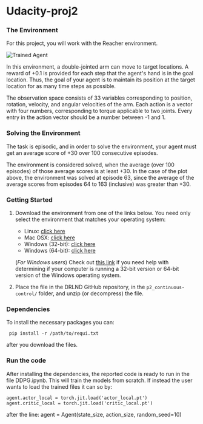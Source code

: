 # Udacity-proj2

[//]: # (Image References)

[image1]: https://video.udacity-data.com/topher/2018/June/5b1ea778_reacher/reacher.gif "Unity ML-Agents Reacher Environment"

### The Environment
For this project, you will work with the Reacher environment.

![Trained Agent][image1]

In this environment, a double-jointed arm can move to target locations. A reward of +0.1 is provided for each step that the agent's hand is in the goal location. Thus, the goal of your agent is to maintain its position at the target location for as many time steps as possible.

The observation space consists of 33 variables corresponding to position, rotation, velocity, and angular velocities of the arm. Each action is a vector with four numbers, corresponding to torque applicable to two joints. Every entry in the action vector should be a number between -1 and 1.


### Solving the Environment

The task is episodic, and in order to solve the environment, your agent must get an average score of +30 over 100 consecutive episodes.

The environment is considered solved, when the average (over 100 episodes) of those average scores is at least +30. In the case of the plot above, the environment was solved at episode 63, since the average of the average scores from episodes 64 to 163 (inclusive) was greater than +30.


### Getting Started

1. Download the environment from one of the links below.  You need only select the environment that matches your operating system:
    - Linux: [click here](href="https://s3-us-west-1.amazonaws.com/udacity-drlnd/P2/Reacher/Reacher_Linux.zip")
    - Mac OSX: [click here](href="https://s3-us-west-1.amazonaws.com/udacity-drlnd/P2/Reacher/Reacher.app.zip")
    - Windows (32-bit): [click here](href="https://s3-us-west-1.amazonaws.com/udacity-drlnd/P2/Reacher/Reacher_Windows_x86.zip")
    - Windows (64-bit): [click here](href="https://s3-us-west-1.amazonaws.com/udacity-drlnd/P2/Reacher/Reacher_Windows_x86_64.zip")
    
    (_For Windows users_) Check out [this link](https://support.microsoft.com/en-us/help/827218/how-to-determine-whether-a-computer-is-running-a-32-bit-version-or-64) if you need help with determining if your computer is running a 32-bit version or 64-bit version of the Windows operating system.

2. Place the file in the DRLND GitHub repository, in the `p2_continuous-control/` folder, and unzip (or decompress) the file. 

### Dependencies

To install the necessary packages you can:

     pip install -r /path/to/requi.txt
  
after you download the files.

### Run the code

After installing the dependencies, the reported code is ready to run in the file DDPG.ipynb.
This will train the models from scratch. If instead the user wants to load the trained files it can so by:

    agent.actor_local = torch.jit.load('actor_local.pt')
    agent.critic_local = torch.jit.load('critic_local.pt')
    
after the line:
    agent = Agent(state_size, action_size, random_seed=10)
